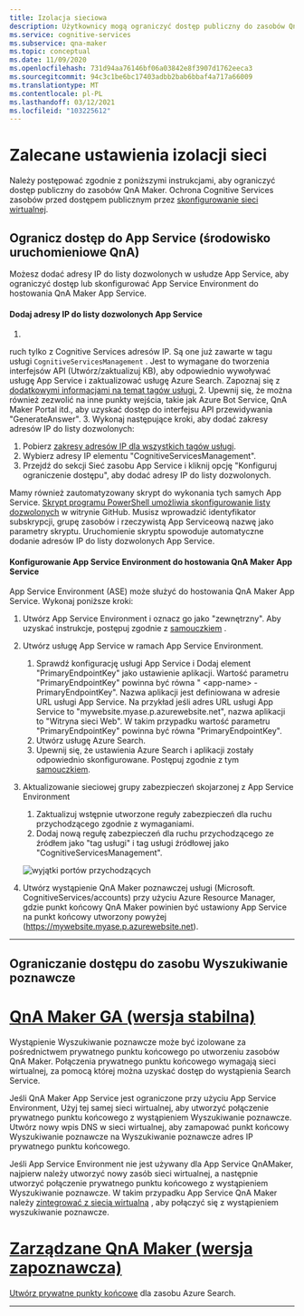 ```yaml
---
title: Izolacja sieciowa
description: Użytkownicy mogą ograniczyć dostęp publiczny do zasobów QnA Maker.
ms.service: cognitive-services
ms.subservice: qna-maker
ms.topic: conceptual
ms.date: 11/09/2020
ms.openlocfilehash: 731d94aa76146bf06a03842e8f3907d1762eeca3
ms.sourcegitcommit: 94c3c1be6bc17403adbb2bab6bbaf4a717a66009
ms.translationtype: MT
ms.contentlocale: pl-PL
ms.lasthandoff: 03/12/2021
ms.locfileid: "103225612"
---
```

# <a name="recommended-settings-for-network-isolation"></a>Zalecane ustawienia izolacji sieci

Należy postępować zgodnie z poniższymi instrukcjami, aby ograniczyć dostęp publiczny do zasobów QnA Maker. Ochrona Cognitive Services zasobów przed dostępem publicznym przez [skonfigurowanie sieci wirtualnej](../../cognitive-services-virtual-networks.md?tabs=portal).

## <a name="restrict-access-to-app-service-qna-runtime"></a>Ogranicz dostęp do App Service (środowisko uruchomieniowe QnA)

Możesz dodać adresy IP do listy dozwolonych w usłudze App Service, aby ograniczyć dostęp lub skonfigurować App Service Environment do hostowania QnA Maker App Service.

#### <a name="add-ips-to-app-service-allow-list"></a>Dodaj adresy IP do listy dozwolonych App Service

1. 
ruch tylko z Cognitive Services adresów IP. Są one już zawarte w tagu usługi `CognitiveServicesManagement` . Jest to wymagane do tworzenia interfejsów API (Utwórz/zaktualizuj KB), aby odpowiednio wywoływać usługę App Service i zaktualizować usługę Azure Search. Zapoznaj się z [dodatkowymi informacjami na temat tagów usługi.](../../../virtual-network/service-tags-overview.md)
2. Upewnij się, że można również zezwolić na inne punkty wejścia, takie jak Azure Bot Service, QnA Maker Portal itd., aby uzyskać dostęp do interfejsu API przewidywania "GenerateAnswer".
3. Wykonaj następujące kroki, aby dodać zakresy adresów IP do listy dozwolonych:

   1. Pobierz [zakresy adresów IP dla wszystkich tagów usługi](https://www.microsoft.com/download/details.aspx?id=56519).
   2. Wybierz adresy IP elementu "CognitiveServicesManagement".
   3. Przejdź do sekcji Sieć zasobu App Service i kliknij opcję "Konfiguruj ograniczenie dostępu", aby dodać adresy IP do listy dozwolonych.

Mamy również zautomatyzowany skrypt do wykonania tych samych App Service. [Skrypt programu PowerShell umożliwia skonfigurowanie listy dozwolonych](https://github.com/pchoudhari/QnAMakerBackupRestore/blob/master/AddRestrictedIPAzureAppService.ps1) w witrynie GitHub. Musisz wprowadzić identyfikator subskrypcji, grupę zasobów i rzeczywistą App Serviceową nazwę jako parametry skryptu. Uruchomienie skryptu spowoduje automatyczne dodanie adresów IP do listy dozwolonych App Service.

#### <a name="configure-app-service-environment-to-host-qna-maker-app-service"></a>Konfigurowanie App Service Environment do hostowania QnA Maker App Service
    
App Service Environment (ASE) może służyć do hostowania QnA Maker App Service. Wykonaj poniższe kroki:

1. Utwórz App Service Environment i oznacz go jako "zewnętrzny". Aby uzyskać instrukcje, postępuj zgodnie z [samouczkiem](../../../app-service/environment/create-external-ase.md) .
2.  Utwórz usługę App Service w ramach App Service Environment.
    1. Sprawdź konfigurację usługi App Service i Dodaj element "PrimaryEndpointKey" jako ustawienie aplikacji. Wartość parametru "PrimaryEndpointKey" powinna być równa " \<app-name\> -PrimaryEndpointKey". Nazwa aplikacji jest definiowana w adresie URL usługi App Service. Na przykład jeśli adres URL usługi App Service to "mywebsite.myase.p.azurewebsite.net", nazwa aplikacji to "Witryna sieci Web". W takim przypadku wartość parametru "PrimaryEndpointKey" powinna być równa "PrimaryEndpointKey".
    2. Utwórz usługę Azure Search.
    3. Upewnij się, że ustawienia Azure Search i aplikacji zostały odpowiednio skonfigurowane. 
          Postępuj zgodnie z tym [samouczkiem](../reference-app-service.md?tabs=v1#app-service).
3.  Aktualizowanie sieciowej grupy zabezpieczeń skojarzonej z App Service Environment
    1. Zaktualizuj wstępnie utworzone reguły zabezpieczeń dla ruchu przychodzącego zgodnie z wymaganiami.
    2. Dodaj nową regułę zabezpieczeń dla ruchu przychodzącego ze źródłem jako "tag usługi" i tag usługi źródłowej jako "CognitiveServicesManagement".
       
    ![wyjątki portów przychodzących](../media/inbound-ports.png)

4.  Utwórz wystąpienie QnA Maker poznawczej usługi (Microsoft. CognitiveServices/accounts) przy użyciu Azure Resource Manager, gdzie punkt końcowy QnA Maker powinien być ustawiony App Service na punkt końcowy utworzony powyżej (https://mywebsite.myase.p.azurewebsite.net).
    
---

## <a name="restrict-access-to-cognitive-search-resource"></a>Ograniczanie dostępu do zasobu Wyszukiwanie poznawcze

# <a name="qna-maker-ga-stable-release"></a>[QnA Maker GA (wersja stabilna)](#tab/v1)

Wystąpienie Wyszukiwanie poznawcze może być izolowane za pośrednictwem prywatnego punktu końcowego po utworzeniu zasobów QnA Maker. Połączenia prywatnego punktu końcowego wymagają sieci wirtualnej, za pomocą której można uzyskać dostęp do wystąpienia Search Service. 

Jeśli QnA Maker App Service jest ograniczone przy użyciu App Service Environment, Użyj tej samej sieci wirtualnej, aby utworzyć połączenie prywatnego punktu końcowego z wystąpieniem Wyszukiwanie poznawcze. Utwórz nowy wpis DNS w sieci wirtualnej, aby zamapować punkt końcowy Wyszukiwanie poznawcze na Wyszukiwanie poznawcze adres IP prywatnego punktu końcowego. 

Jeśli App Service Environment nie jest używany dla App Service QnAMaker, najpierw należy utworzyć nowy zasób sieci wirtualnej, a następnie utworzyć połączenie prywatnego punktu końcowego z wystąpieniem Wyszukiwanie poznawcze. W takim przypadku App Service QnA Maker należy [zintegrować z siecią wirtualną](https://docs.microsoft.com/azure/app-service/web-sites-integrate-with-vnet) , aby połączyć się z wystąpieniem wyszukiwanie poznawcze. 

#  <a name="qna-maker-managed-preview-release"></a>[Zarządzane QnA Maker (wersja zapoznawcza)](#tab/v2)

[Utwórz prywatne punkty końcowe](../reference-private-endpoint.md) dla zasobu Azure Search.

---
